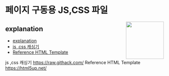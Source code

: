# 페이지 구동용 JS,CSS 파일
[<img src="assets/logo.png" align="right" width="120">](https://simone.computer/#/webdesktops)


## explanation

- [explanation](#explanation)
- [js ,css 캐싱기](https://raw.githack.com/)
- [Reference HTML Template](https://html5up.net/)


js ,css 캐싱기	https://raw.githack.com/ 
Reference HTML Template https://html5up.net/

